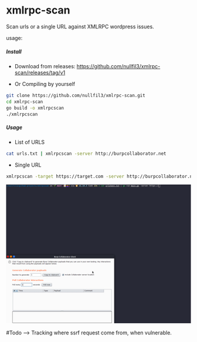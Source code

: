 # xmlrpc-scan

Scan urls or a single URL against XMLRPC wordpress issues.

usage:

##### Install

- Download from releases: https://github.com/nullfil3/xmlrpc-scan/releases/tag/v1

- Or Compiling by yourself

```bash
git clone https://github.com/nullfil3/xmlrpc-scan.git
cd xmlrpc-scan
go build -o xmlrpcscan
./xmlrpcscan
```

##### Usage

* List of URLS
```bash
cat urls.txt | xmlrpcscan -server http://burpcollaborator.net
```

* Single URL
```bash
xmlrpcscan -target https://target.com -server http://burpcollaborator.net
```

![](tool.gif)

#Todo
--> Tracking where ssrf request come from, when vulnerable.
